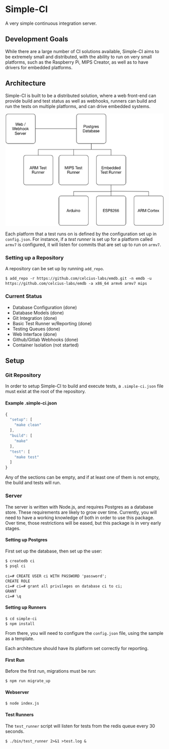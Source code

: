 # Simple-CI

A very simple continuous integration server.

## Development Goals

While there are a large number of CI solutions available, Simple-CI aims to
be extremely small and distributed, with the ability to run on very small
platforms, such as the Raspberry Pi, MIPS Creator, as well as to have drivers
for embedded platforms.

## Architecture

Simple-CI is built to be a distributed solution, where a web front-end can
provide build and test status as well as webhooks, runners can build and run
the tests on multiple platforms, and can drive embedded systems.

![Architecture](img/architecture.png)

Each platform that a test runs on is defined by the configuration set up in
`config.json`.  For instance, if a _test runner_ is set up for a platform
called `armv7` is configured, it will listen for commits that are set up to
run on `armv7`.

### Setting up a Repository

A repository can be set up by running `add_repo`.

```
$ add_repo -r https://github.com/celcius-labs/emdb.git -n emdb -u https://github.com/celcius-labs/emdb -a x86_64 armv6 armv7 mips
```

### Current Status

* Database Configuration (done)
* Database Models (done)
* Git Integration (done)
* Basic Test Runner w/Reporting (done)
* Testing Queues (done)
* Web Interface (done)
* Github/Gitlab Webhooks (done)
* Container Isolation (not started)

## Setup

### Git Repository

In order to setup Simple-CI to build and execute tests, a `.simple-ci.json`
file must exist at the root of the repository.

#### Example .simple-ci.json

```js
{
  "setup": [
    "make clean"
  ],
  "build": [
    "make"
  ],
  "test": [
    "make test"
  ]
}
```

Any of the sections can be empty, and if at least one of them is not empty,
the build and tests will run.

### Server

The server is written with Node.js, and requires Postgres as a database store.
These requirements are likely to grow over time.  Currently, you will need to
have a working knowledge of both in order to use this package.  Over time,
those restrictions will be eased, but this package is in very early stages.

#### Setting up Postgres

First set up the database, then set up the user:

```
$ createdb ci
$ psql ci

ci=# CREATE USER ci WITH PASSWORD 'password';
CREATE ROLE
ci=# ci=# grant all privileges on database ci to ci;
GRANT
ci=# \q
```

#### Setting up Runners

```
$ cd simple-ci
$ npm install
```

From there, you will need to configure the `config.json` file, using the sample
as a template.

Each architecture should have its platform set correctly for reporting.

#### First Run

Before the first run, migrations must be run:

```
$ npm run migrate_up
```

#### Webserver

```
$ node index.js
```

#### Test Runners

The `test_runner` script will listen for tests from the redis queue every 30
seconds.

```
$ ./bin/test_runner 2>&1 >test.log &
```
